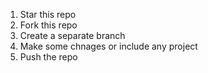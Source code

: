 1. Star this repo
2. Fork this repo
3. Create a separate branch
4. Make some chnages or include any project
5. Push the repo
